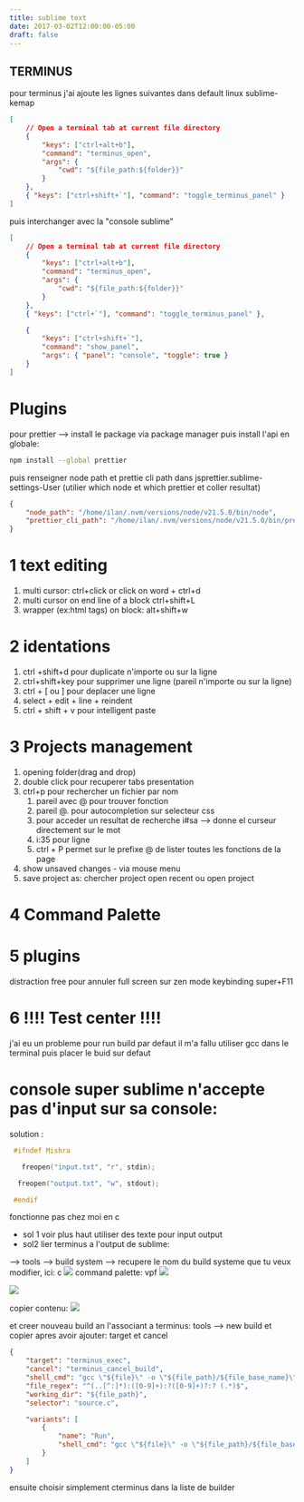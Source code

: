 ```yaml
---
title: sublime text
date: 2017-03-02T12:00:00-05:00
draft: false
---
```


## TERMINUS

pour terminus j'ai ajoute les lignes suivantes dans default linux sublime-kemap

```json
[
	// Open a terminal tab at current file directory
	{
		"keys": ["ctrl+alt+b"],
		"command": "terminus_open",
		"args": {
			"cwd": "${file_path:${folder}}"
		}
	},
	{ "keys": ["ctrl+shift+`"], "command": "toggle_terminus_panel" }
]
```

puis interchanger avec la "console sublime"

```json
[
	// Open a terminal tab at current file directory
	{
		"keys": ["ctrl+alt+b"],
		"command": "terminus_open",
		"args": {
			"cwd": "${file_path:${folder}}"
		}
	},
	{ "keys": ["ctrl+`"], "command": "toggle_terminus_panel" },

	{
		"keys": ["ctrl+shift+`"],
		"command": "show_panel",
		"args": { "panel": "console", "toggle": true }
	}
]
```

# Plugins

pour prettier --> install le package via package manager puis
install l'api en globale:

```bash
npm install --global prettier

```

puis renseigner node path et prettie cli path dans jsprettier.sublime-settings-User (utilier which node et which prettier et coller resultat)

```json
{
	"node_path": "/home/ilan/.nvm/versions/node/v21.5.0/bin/node",
	"prettier_cli_path": "/home/ilan/.nvm/versions/node/v21.5.0/bin/prettier"
}
```

# 1 text editing

1. multi cursor: ctrl+click or click on word + ctrl+d
2. multi cursor on end line of a block ctrl+shift+L
3. wrapper (ex:html tags) on block: alt+shift+w

# 2 identations

1. ctrl +shift+d pour duplicate n'importe ou sur la ligne
2. ctrl+shift+key pour supprimer une ligne (pareil n'importe ou sur la ligne)
3. ctrl + [ ou ] pour deplacer une ligne
4. select + edit + line + reindent
5. ctrl + shift + v pour intelligent paste

# 3 Projects management

1. opening folder(drag and drop)
2. double click pour recuperer tabs presentation
3. ctrl+p pour rechercher un fichier par nom
    1. pareil avec @ pour trouver fonction
    2. pareil @. pour autocompletion sur selecteur css
    3. pour acceder un resultat de recherche i#sa --> donne el curseur directement sur le mot
    4. i:35 pour ligne
    5. ctrl + P permet sur le prefixe @ de lister toutes les fonctions de la page
4. show unsaved changes - via mouse menu
5. save project as: chercher project open recent ou open project

# 4 Command Palette

# 5 plugins

distraction free pour annuler full screen sur zen mode
keybinding super+F11

# 6 !!!! Test center !!!!

j'ai eu un probleme pour run build par defaut il m'a fallu utiliser gcc dans le terminal puis placer le buid sur defaut

# console super sublime n'accepte pas d'input sur sa console:

solution :

```c
 #ifndef Mishra

   freopen("input.txt", "r", stdin);

  freopen("output.txt", "w", stdout);

 #endif
```

fonctionne pas chez moi en c

-   sol 1 voir plus haut utiliser des texte pour input output
-   sol2 lier terminus a l'output de sublime:

--> tools --> build system --> recupere le nom du build systeme que tu veux modifier, ici: c
![](Pasted%20image%2020240129234349.png)
command palette: vpf
![](Screenshot%20from%202024-01-29%2023-44-32.png)

![](Screenshot%20from%202024-01-29%2023-45-30.png)

copier contenu:
![](Pasted%20image%2020240129234626.png)

et creer nouveau build an l'associant a terminus:
tools --> new build et copier apres avoir ajouter:
target et cancel

```json
{
	"target": "terminus_exec",
	"cancel": "terminus_cancel_build",
	"shell_cmd": "gcc \"${file}\" -o \"${file_path}/${file_base_name}\"",
	"file_regex": "^(..[^:]*):([0-9]+):?([0-9]+)?:? (.*)$",
	"working_dir": "${file_path}",
	"selector": "source.c",

	"variants": [
		{
			"name": "Run",
			"shell_cmd": "gcc \"${file}\" -o \"${file_path}/${file_base_name}\" && \"${file_path}/${file_base_name}\""
		}
	]
}
```

ensuite choisir simplement cterminus dans la liste de builder
